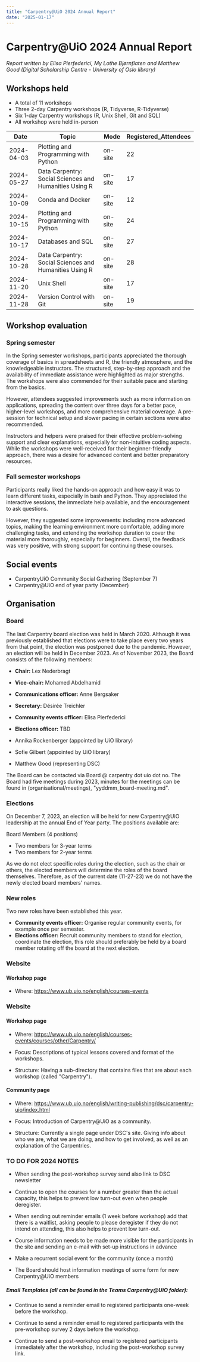 ```yaml
---
title: "Carpentry@UiO 2024 Annual Report"
date: "2025-01-17"
---
```


# Carpentry@UiO 2024 Annual Report

*Report written by Elisa Pierfederici, My Lothe Bjørnflaten and Matthew Good (Digital Scholarship Centre - University of Oslo library)*

## Workshops held 

- A total of 11 workshops
- Three 2-day Carpentry workshops (R, Tidyverse, R-Tidyverse)
- Six 1-day Carpentry workshops (R, Unix Shell, Git and SQL)
- All workshop were held in-person

| Date       | Topic                                              | Mode   | Registered_Attendees |
|------------|----------------------------------------------------|--------|----------------------|
| 2024-04-03 | Plotting and Programming with Python               | on-site| 22                   |
| 2024-05-27 | Data Carpentry: Social Sciences and Humanities Using R | on-site | 17                 |
| 2024-10-09 | Conda and Docker                                   | on-site| 12                  |
| 2024-10-15 | Plotting and Programming with Python               | on-site| 24                   |
| 2024-10-17 | Databases and SQL                                  | on-site| 27
| 2024-10-28 | Data Carpentry: Social Sciences and Humanities Using R | on-site | 28               |
| 2024-11-20 | Unix Shell                                         | on-site| 17                  |
| 2024-11-28 | Version Control with Git                           | on-site| 19                  |

## Workshop evaluation

### Spring semester
In the Spring semester workshops, participants appreciated the thorough coverage of basics in spreadsheets and R, the friendly atmosphere, and the knowledgeable instructors. The structured, step-by-step approach and the availability of immediate assistance were highlighted as major strengths. The workshops were also commended for their suitable pace and starting from the basics.

However, attendees suggested improvements such as more information on applications, spreading the content over three days for a better pace, higher-level workshops, and more comprehensive material coverage. A pre-session for technical setup and slower pacing in certain sections were also recommended.

Instructors and helpers were praised for their effective problem-solving support and clear explanations, especially for non-intuitive coding aspects. While the workshops were well-received for their beginner-friendly approach, there was a desire for advanced content and better preparatory resources.

### Fall semester workshops
Participants really liked the hands-on approach and how easy it was to learn different tasks, especially in bash and Python. They appreciated the interactive sessions, the immediate help available, and the encouragement to ask questions.

However, they suggested some improvements: including more advanced topics, making the learning environment more comfortable, adding more challenging tasks, and extending the workshop duration to cover the material more thoroughly, especially for beginners. Overall, the feedback was very positive, with strong support for continuing these courses.

## Social events

- CarpentryUiO Community Social Gathering (September 7)
- Carpentry@UiO end of year party (December)

## Organisation

### Board

The last Carpentry board election was held in March 2020. Although it was previously established that elections were to take place every two years from that point, the election was postponed due to the pandemic. However, an election will be held in December 2023. As of November 2023, the Board consists of the following members:

- **Chair:** Lex Nederbragt
- **Vice-chair:** Mohamed Abdelhamid 
- **Communications officer:** Anne Bergsaker
- **Secretary:** Désirée Treichler
- **Community events officer:** Elisa Pierfederici
- **Elections officer:** TBD

- Annika Rockenberger (appointed by UiO library)
- Sofie Gilbert (appointed by UiO library)
- Matthew Good (representing DSC)  

The Board can be contacted via Board @ carpentry dot uio dot no. The Board had five meetings during 2023, minutes for the meetings can be found in (organisational/meetings), "yyddmm_board-meeting.md".

### Elections

On December 7, 2023, an election will be held for new Carpentry@UiO leadership at the annual End of Year party. The positions available are: 

Board Members (4 positions)
- Two members for 3-year terms
- Two members for 2-year terms

As we do not elect specific roles during the election, such as the chair or others, the elected members will determine the roles of the board themselves. Therefore, as of the current date (11-27-23) we do not have the newly elected board members' names. 

### New roles 

Two new roles have been established this year.

- **Community events officer:** Organise regular community events, for example once per semester. 
- **Elections officer:** Recruit community members to stand for election, coordinate the election, this role should preferably be held by a board member rotating off the board at the next election. 

### Website

#### Workshop page
- Where: https://www.ub.uio.no/english/courses-events

 

### Website

#### Workshop page

* Where: https://www.ub.uio.no/english/courses-events/courses/other/Carpentry/

* Focus: Descriptions of typical lessons covered and format of the workshops.

* Structure: Having a sub-directory that contains files that are about each workshop (called "Carpentry").

#### Community page

* Where: https://www.ub.uio.no/english/writing-publishing/dsc/carpentry-uio/index.html

* Focus: Introduction of Carpentry@UiO as a community.

* Structure: Currently a single page under DSC's site. Giving info about who we are, what we are doing, and how to get involved, as well as an explanation of the Carpentries.

### TO DO FOR 2024 NOTES

* When sending the post-workshop survey send also link to DSC newsletter 

* Continue to open the courses for a number greater than the actual capacity, this helps to prevent low turn-out even when people deregister. 

* When sending out reminder emails (1 week before workshop) add that there is a waitlist, asking people to please deregister if they do not intend on attending, this also helps to prevent low turn-out.

 * Course information needs to be made more visible for the participants in the site and sending an e-mail with set-up instructions in advance

* Make a recurrent social event for the community (once a month) 

* The Board should host information meetings of some form for new Carpentry@UiO members

##### Email Templates (all can be found in the Teams Carpentry@UiO folder):	

* Continue to send a reminder email to registered participants one-week before the workshop. 

* Continue to send a reminder email to registered participants with the pre-workshop survey 2 days before the workshop. 

* Continue to send a post-workshop email to registered participants immediately after the workshop, including the post-workshop survey link. 	
